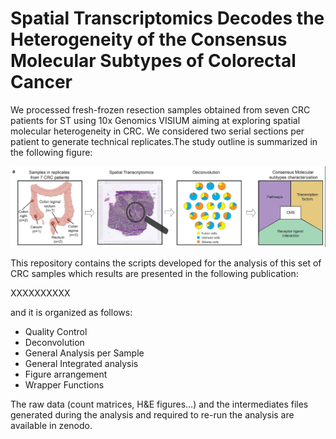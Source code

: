 # Spatial Transcriptomics Decodes the Heterogeneity of the Consensus Molecular Subtypes of Colorectal Cancer

We processed fresh-frozen resection samples obtained from seven CRC patients for ST using 10x Genomics VISIUM aiming at exploring spatial molecular heterogeneity in CRC. We considered two serial sections per patient to generate technical replicates.The study outline is summarized in the following figure: 

![Study Outline](https://github.com/alberto-valdeolivas/CRC_CMS_ST/raw/main/Extras/StudyOutline.png)

This repository contains the scripts developed for the analysis of this set of CRC samples which results are presented in the following publication: 

XXXXXXXXXX

and it is organized as follows:

* Quality Control
* Deconvolution
* General Analysis per Sample
* General Integrated analysis
* Figure arrangement 
* Wrapper Functions

The raw data (count matrices, H&E figures...) and the intermediates files generated during the analysis and required to re-run the analysis are available in zenodo.   





